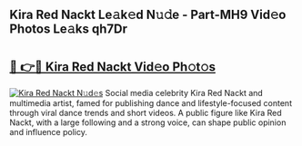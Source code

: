 ## Kira Red Nackt Le𝚊k𝚎d N𝚞𝚍e - Part-MH9 Vid𝚎o Photos Le𝚊ks qh7Dr

# <h2><a href="http://fb0ohc.evod.top/?m=Kira+Red+Nackt">🔗 👉🔴 Kira Red Nackt Vid𝚎o Ph𝚘t𝚘s</a></h2>

[![Kira Red Nackt N𝚞d𝚎s](https://i.imgur.com/8V9OHl7.gif)](http://fb0ohc.evod.top/?m=Kira+Red+Nackt)
Social media celebrity Kira Red Nackt and multimedia artist, famed for publishing dance and lifestyle-focused content through viral dance trends and short videos. A public figure like Kira Red Nackt, with a large following and a strong voice, can shape public opinion and influence policy. 
